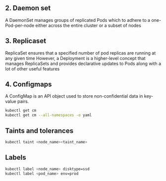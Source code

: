 




## 2. Daemon set
A DaemonSet manages groups of replicated Pods which to adhere to a one-Pod-per-node either across the entire cluster or a subset of nodes 


## 3. Replicaset
ReplicaSet ensures that a specified number of pod replicas are running at any given time
However, a Deployment is a higher-level concept that manages ReplicaSets and provides declarative updates to Pods along with a lot of other useful features

## 4. Configmaps
A ConfigMap is an API object used to store non-confidential data in key-value pairs.
```bash
kubectl get cm
kubectl get cm --all-namespaces -o yaml
```

## Taints and tolerances
```bash
kubectl taint <node_name><taint_name>
```

## Labels
```bash
kubectl label <node_name> disktype=ssd
kubectl label <pod_name> env=prod
```